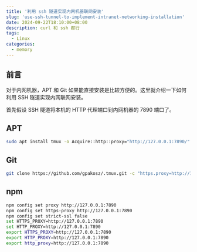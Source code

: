```yaml
---
title: '利用 ssh 隧道实现内网机器联网安装'
slug: 'use-ssh-tunnel-to-implement-intranet-networking-installation'
date: 2024-09-22T18:10:00+08:00
description: curl 和 ssh 都行
tags:
  - Linux
categories:
  - memory
---
```


## 前言
对于内网机器，APT 和 Git 如果能直接安装是比较方便的。这里就介绍一下如何利用 SSH 隧道实现内网联网安装。

首先假设 SSH 隧道将本机的 HTTP 代理端口到内网机器的 7890 端口了。

## APT
```bash
sudo apt install tmux -o Acquire::http::proxy="http://127.0.0.1:7890/" 
```

## Git
```bash
git clone https://github.com/gpakosz/.tmux.git -c "https.proxy=http://127.0.0.1:7890" -c "http.proxy=http://127.0.0.1:7890" 
```

## npm

```bash
npm config set proxy http://127.0.0.1:7890
npm config set https-proxy http://127.0.0.1:7890
npm config set strict-ssl false
set HTTPS_PROXY=http://127.0.0.1:7890
set HTTP_PROXY=http://127.0.0.1:7890
export HTTPS_PROXY=http://127.0.0.1:7890
export HTTP_PROXY=http://127.0.0.1:7890
export http_proxy=http://127.0.0.1:7890
```
